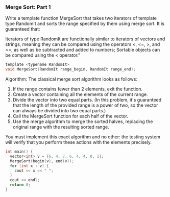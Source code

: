 ### Merge Sort: Part 1 

Write a template function MergeSort that takes two iterators of template type RandomIt and sorts the range specified by them using merge sort. It is guaranteed that:

Iterators of type RandomIt are functionally similar to iterators of vectors and strings, meaning they can be compared using the operators <, <=, >, and >=, as well as be subtracted and added to numbers;
Sortable objects can be compared using the < operator."

```objectivec
template <typename RandomIt>
void MergeSort(RandomIt range_begin, RandomIt range_end);
```

Algorithm:
The classical merge sort algorithm looks as follows:

1. If the range contains fewer than 2 elements, exit the function.
2. Create a vector containing all the elements of the current range.
3. Divide the vector into two equal parts. (In this problem, it's guaranteed that the length of the provided range is a power of two, so the vector can always be divided into two equal parts.)
4. Call the MergeSort function for each half of the vector.
5. Use the merge algorithm to merge the sorted halves, replacing the original range with the resulting sorted range.

You must implement this exact algorithm and no other: the testing system will verify that you perform these actions with the elements precisely.


```objectivec
int main() {
  vector<int> v = {6, 4, 7, 6, 4, 4, 0, 1};
  MergeSort(begin(v), end(v));
  for (int x : v) {
    cout << x << " ";
  }
  cout << endl;
  return 0;
}

```
